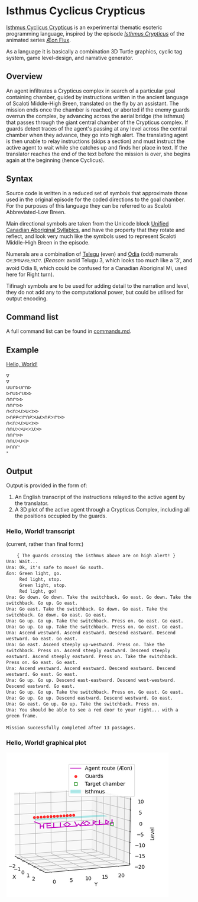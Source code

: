 # Isthmus Cyclicus Crypticus

[Isthmus Cyclicus Crypticus](https://esolangs.org/wiki/Isthmus_Cyclicus_Crypticus) is an experimental thematic esoteric programming language, inspired by the episode [*Isthmus Crypticus*](https://aeonflux.fandom.com/wiki/Isthmus_Crypticus) of the animated series [Æon Flux](https://wikipedia.org/wiki/Æon_Flux).

As a language it is basically a combination 3D Turtle graphics, cyclic tag system, game level-design, and narrative generator.


## Overview
An agent infiltrates a Crypticus complex in search of a particular goal containing chamber, guided by instructions written in the ancient language of Scaloti Middle-High Breen, translated on the fly by an assistant. The mission ends once the chamber is reached, or aborted if the enemy guards overrun the complex, by advancing across the aerial bridge (the isthmus) that passes through the giant central chamber of the Crypticus complex. If guards detect traces of the agent's passing at any level across the central chamber when they advance, they go into high alert. The translating agent is then unable to relay instructions (skips a section) and must instruct the active agent to wait while she catches up and finds her place in text. If the translator reaches the end of the text before the mission is over, she begins again at the beginning (hence Cyclicus).


## Syntax

Source code is written in a reduced set of symbols that approximate those used in the original episode for the coded directions to the goal chamber. For the purposes of this language they can be referred to as Scaloti Abbreviated-Low Breen.

Main directional symbols are taken from the Unicode block [Unified Canadian Aboriginal Syllabics](https://wikipedia.org/wiki/Unified_Canadian_Aboriginal_Syllabics_(Unicode_block)), and have the property that they rotate and reflect, and look very much like the symbols used to represent Scaloti Middle-High Breen in the episode.

Numerals are a combination of [Telegu](https://wikipedia.org/wiki/Telugu_script#Numerals) (even) and [Odia](https://wikipedia.org/wiki/Odia_script#Numerals) (odd) numerals ౦୧౨୩౪୫౬୭౮୯. (*Reason:* avoid Telugu 3, which looks too much like a '3', and avoid Odia 8, which could be confused for a Canadian Aboriginal Mi, used here for Right turn).

Tifinagh symbols are to be used for adding detail to the narration and level, they do not add any to the computational power, but could be utilised for output encoding.

## Command list
A full command list can be found in [commands.md](commands.md).


## Example
[Hello, World!](examples/hello-world.icc)

```
ᐁ
ᐁ
ᑌᑌᒋᐅᑌᒋᑎᐅ
ᐅᒋᑌᐅᒋᑌᐅᐅ
ᑎᑎᒋᑊᐅᐅ
ᑎᑎᒋᑊᐅᐅ
ᑎᐸᑎᐳᑌᐳᑌᐸᐅᐅ
ᐅᑎᑭᑭᐸᑊᒋᑊᑎᑭᐳᑌᑯᐳᑎᑭᐳᑊᒋᑊᐅᐅ
ᑎᐸᑎᐳᑌᐳᑌᐸᐅᐅ
ᑎᑎᑌᐳᐳᑌᐸᐸᑌᐳᐅ
ᑎᑎᒋᑊᐅᐅ
ᑎᑎᑌᐳᑌᐸᐅ
ᐅᑎᑎᒋᑊ
ᕽ
```

## Output
Output is provided in the form of:

1. An English transcript of the instructions relayed to the active agent by the translator.
2. A 3D plot of the active agent through a Crypticus Complex, including all the positions occupied by the guards.

### Hello, World! transcript

(current, rather than final form:)

```
    { The guards crossing the isthmus above are on high alert! }
Una: Wait...
Una: Ok, it's safe to move! Go south.
Æon: Green light, go.
     Red light, stop.
     Green light, stop.
     Red light, go!
Una: Go down. Go down. Take the switchback. Go east. Go down. Take the switchback. Go up. Go east.
Una: Go east. Take the switchback. Go down. Go east. Take the switchback. Go down. Go east. Go east.
Una: Go up. Go up. Take the switchback. Press on. Go east. Go east.
Una: Go up. Go up. Take the switchback. Press on. Go east. Go east.
Una: Ascend westward. Ascend eastward. Descend eastward. Descend westward. Go east. Go east.
Una: Go east. Ascend steeply up-westward. Press on. Take the switchback. Press on. Ascend steeply eastward. Descend steeply eastward. Ascend steeply eastward. Press on. Take the switchback. Press on. Go east. Go east.
Una: Ascend westward. Ascend eastward. Descend eastward. Descend westward. Go east. Go east.
Una: Go up. Go up. Descend east-eastward. Descend west-westward. Descend eastward. Go east.
Una: Go up. Go up. Take the switchback. Press on. Go east. Go east.
Una: Go up. Go up. Descend eastward. Descend westward. Go east.
Una: Go east. Go up. Go up. Take the switchback. Press on.
Una: You should be able to see a red door to your right... with a green frame.

Mission successfully completed after 13 passages.
```

### Hello, World! graphical plot

![Hello World 3d plot](examples/HelloWorld-output.png)

